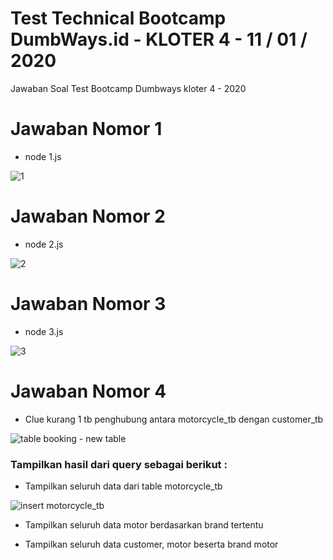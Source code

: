 # Test Technical Bootcamp DumbWays.id - KLOTER 4 - 11 / 01 / 2020
Jawaban Soal Test Bootcamp Dumbways kloter 4 - 2020

# Jawaban Nomor 1
* node 1.js

![1](https://user-images.githubusercontent.com/55979870/72204534-bc371580-34ab-11ea-8fbd-455d858788f1.png)


# Jawaban Nomor 2 
* node 2.js

![2](https://user-images.githubusercontent.com/55979870/72204515-8b56e080-34ab-11ea-8271-9930c9072249.png)


# Jawaban Nomor 3 
* node 3.js

![3](https://user-images.githubusercontent.com/55979870/72204797-6ca61900-34ae-11ea-8e6f-604218c57bc2.png)


# Jawaban Nomor 4

* Clue kurang 1 tb penghubung antara motorcycle_tb dengan customer_tb

![table booking - new table](https://user-images.githubusercontent.com/55979870/72206232-d548c200-34bd-11ea-9a63-3ece40904f92.png)

### Tampilkan hasil dari query sebagai berikut :

* Tampilkan seluruh data dari table motorcycle_tb

![insert motorcycle_tb](https://user-images.githubusercontent.com/55979870/72206213-ad595e80-34bd-11ea-92c9-f5ce944cd0bd.png)

* Tampilkan seluruh data motor berdasarkan brand tertentu



* Tampilkan seluruh data customer, motor beserta brand motor 


